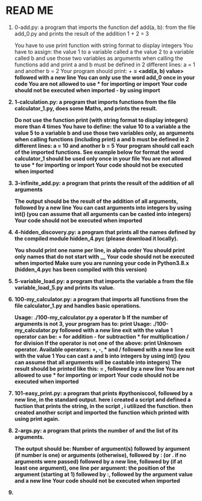# READ ME

1. 0-add.py:  a program that imports the function def add(a, b): from the file add_0.py and prints the result of the addition 1 + 2 = 3

    You have to use print function with string format to display integers
    You have to assign:
        the value 1 to a variable called a
        the value 2 to a variable called b
        and use those two variables as arguments when calling the functions add and print
    a and b must be defined in 2 different lines: a = 1 and another b = 2
    Your program should print: <a value> + <b value> = <add(a, b) value> followed with a new line
    You can only use the word add_0 once in your code
    You are not allowed to use * for importing or __import__
    Your code should not be executed when imported - by using __import__

2. 1-calculation.py: a program that imports functions from the file calculator_1.py, does some Maths, and prints the result.

    Do not use the function print (with string format to display integers) more than 4 times
    You have to define:
        the value 10 to a variable a
        the value 5 to a variable b
        and use those two variables only, as arguments when calling functions (including print)
    a and b must be defined in 2 different lines: a = 10 and another b = 5
    Your program should call each of the imported functions. See example below for format
    the word calculator_1 should be used only once in your file
    You are not allowed to use * for importing or __import__
    Your code should not be executed when imported

3.  3-infinite_add.py: a program that prints the result of the addition of all arguments

    The output should be the result of the addition of all arguments, followed by a new line
    You can cast arguments into integers by using int() (you can assume that all arguments can be casted into integers)
    Your code should not be executed when imported

4. 4-hidden_discovery.py: a program that prints all the names defined by the compiled module hidden_4.pyc (please download it locally).

    You should print one name per line, in alpha order
    You should print only names that do not start with __
    Your code should not be executed when imported
    Make sure you are running your code in Python3.8.x (hidden_4.pyc has been compiled with this version)

5. 5-variable_load.py: a program that imports the variable a from the file variable_load_5.py and prints its value.

6. 100-my_calculator.py: a program that imports all functions from the file calculator_1.py and handles basic operations.

    Usage: ./100-my_calculator.py a operator b
        If the number of arguments is not 3, your program has to:
            print Usage: ./100-my_calculator.py <a> <operator> <b> followed with a new line
            exit with the value 1
        operator can be:
            + for addition
            - for subtraction
            * for multiplication
            / for division
        If the operator is not one of the above:
            print Unknown operator. Available operators: +, -, * and / followed with a new line
            exit with the value 1
        You can cast a and b into integers by using int() (you can assume that all arguments will be castable into integers)
        The result should be printed like this: <a> <operator> <b> = <result>, followed by a new line
    You are not allowed to use * for importing or __import__
    Your code should not be executed when imported


7. 101-easy_print.py: a program that prints #pythoniscool, followed by a new line, in the standard output.
	here i created a script and defined a fuction that prints the string, in the script , i utilized the function.
	then created another script and imported the function which printed with using print again.

8. 2-args.py: a program that prints the number of and the list of its arguments.

    The output should be:
        Number of argument(s) followed by argument (if number is one) or arguments (otherwise), followed by
        : (or . if no arguments were passed) followed by
        a new line, followed by (if at least one argument),
        one line per argument:
            the position of the argument (starting at 1) followed by :, followed by the argument value and a new line
    Your code should not be executed when imported

9. 
